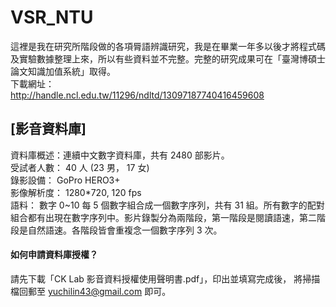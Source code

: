 # VSR_NTU
這裡是我在研究所階段做的各項脣語辨識研究，我是在畢業一年多以後才將程式碼及實驗數據整理上來，所以有些資料並不完整。完整的研究成果可在「臺灣博碩士論文知識加值系統」取得。  
下載網址：  
http://handle.ncl.edu.tw/11296/ndltd/13097187740416459608


## [影音資料庫]
資料庫概述：連續中文數字資料庫，共有 2480 部影片。  
受試者人數： 40 人 (23 男， 17 女)  
錄影設備： GoPro HERO3+  
影像解析度： 1280*720, 120 fps  
語料： 數字 0~10 每 5 個數字組合成一個數字序列，共有 31 組。所有數字的配對組合都有出現在數字序列中。影片錄製分為兩階段，第一階段是閱讀語速，第二階段是自然語速。各階段皆會重複念一個數字序列 3 次。  

#### 如何申請資料庫授權？
請先下載「CK Lab 影音資料授權使用聲明書.pdf」，印出並填寫完成後，
將掃描檔回郵至 yuchilin43@gmail.com 即可。



